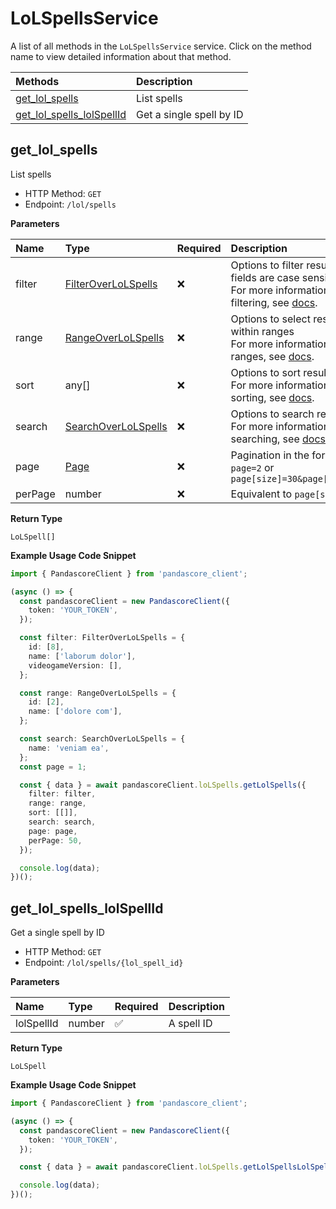 # LoLSpellsService

A list of all methods in the `LoLSpellsService` service. Click on the method name to view detailed information about that method.

| Methods                                                 | Description              |
| :------------------------------------------------------ | :----------------------- |
| [get_lol_spells](#get_lol_spells)                       | List spells              |
| [get_lol_spells_lolSpellId](#get_lol_spells_lolspellid) | Get a single spell by ID |

## get_lol_spells

List spells

- HTTP Method: `GET`
- Endpoint: `/lol/spells`

**Parameters**

| Name    | Type                                                    | Required | Description                                                                                                                                         |
| :------ | :------------------------------------------------------ | :------- | :-------------------------------------------------------------------------------------------------------------------------------------------------- |
| filter  | [FilterOverLoLSpells](../models/FilterOverLoLSpells.md) | ❌       | Options to filter results. String fields are case sensitive <br/>For more information on filtering, see [docs](/docs/filtering-and-sorting#filter). |
| range   | [RangeOverLoLSpells](../models/RangeOverLoLSpells.md)   | ❌       | Options to select results within ranges <br/>For more information on ranges, see [docs](/docs/filtering-and-sorting#range).                         |
| sort    | any[]                                                   | ❌       | Options to sort results <br/>For more information on sorting, see [docs](/docs/filtering-and-sorting#sort).                                         |
| search  | [SearchOverLoLSpells](../models/SearchOverLoLSpells.md) | ❌       | Options to search results <br/>For more information on searching, see [docs](/docs/filtering-and-sorting#search).                                   |
| page    | [Page](../models/Page.md)                               | ❌       | Pagination in the form of `page=2` or `page[size]=30&page[number]=2`                                                                                |
| perPage | number                                                  | ❌       | Equivalent to `page[size]`                                                                                                                          |

**Return Type**

`LoLSpell[]`

**Example Usage Code Snippet**

```typescript
import { PandascoreClient } from 'pandascore_client';

(async () => {
  const pandascoreClient = new PandascoreClient({
    token: 'YOUR_TOKEN',
  });

  const filter: FilterOverLoLSpells = {
    id: [8],
    name: ['laborum dolor'],
    videogameVersion: [],
  };

  const range: RangeOverLoLSpells = {
    id: [2],
    name: ['dolore com'],
  };

  const search: SearchOverLoLSpells = {
    name: 'veniam ea',
  };
  const page = 1;

  const { data } = await pandascoreClient.loLSpells.getLolSpells({
    filter: filter,
    range: range,
    sort: [[]],
    search: search,
    page: page,
    perPage: 50,
  });

  console.log(data);
})();
```

## get_lol_spells_lolSpellId

Get a single spell by ID

- HTTP Method: `GET`
- Endpoint: `/lol/spells/{lol_spell_id}`

**Parameters**

| Name       | Type   | Required | Description |
| :--------- | :----- | :------- | :---------- |
| lolSpellId | number | ✅       | A spell ID  |

**Return Type**

`LoLSpell`

**Example Usage Code Snippet**

```typescript
import { PandascoreClient } from 'pandascore_client';

(async () => {
  const pandascoreClient = new PandascoreClient({
    token: 'YOUR_TOKEN',
  });

  const { data } = await pandascoreClient.loLSpells.getLolSpellsLolSpellId(8);

  console.log(data);
})();
```
